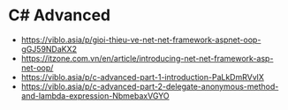 # C# Advanced

+ https://viblo.asia/p/gioi-thieu-ve-net-net-framework-aspnet-oop-gGJ59NDaKX2
+ https://itzone.com.vn/en/article/introducing-net-net-framework-asp-net-oop/
+ https://viblo.asia/p/c-advanced-part-1-introduction-PaLkDmRVvlX
+ https://viblo.asia/p/c-advanced-part-2-delegate-anonymous-method-and-lambda-expression-NbmebaxVGYO
